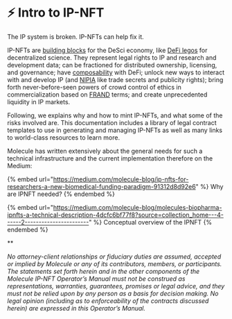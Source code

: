# ⚡ Intro to IP-NFT

The IP system is broken. IP-NFTs can help fix it.

IP-NFTs are [building blocks](https://molecule.to/blog/ip-nfts-for-researchers-a-new-biomedical-funding-paradigm) for the DeSci economy, like [DeFi legos](https://www.defipulse.com/blog/what-is-defi) for decentralized science. They represent legal rights to IP and research and development data; can be fractioned for distributed ownership, licensing, and governance; have [composability](https://blog.aragon.org/what-is-composability/) with DeFi; unlock new ways to interact with and develop IP (and [NIPIA](https://www.aaup.org/sites/default/files/files/IntangibleAssets.pdf) like trade secrets and publicity rights); bring forth never-before-seen powers of crowd control of ethics in commercialization based on [FRAND](https://en.wikipedia.org/wiki/Reasonable\_and\_non-discriminatory\_licensing) terms; and create unprecedented liquidity in IP markets.&#x20;

Following, we explains why and how to mint IP-NFTs, and what some of the risks involved are. This documentation includes a library of legal contract templates to use in generating and managing IP-NFTs as well as many links to world-class resources to learn more.

Molecule has written extensively about the general needs for such a technical infrastructure and the current implementation therefore on the Medium:&#x20;

{% embed url="https://medium.com/molecule-blog/ip-nfts-for-researchers-a-new-biomedical-funding-paradigm-91312d8d92e6" %}
Why are IPNFT needed?
{% endembed %}

{% embed url="https://medium.com/molecule-blog/molecules-biopharma-ipnfts-a-technical-description-4dcfc6bf77f8?source=collection_home---4------2-----------------------" %}
Conceptual overview of the IPNFT
{% endembed %}

\*\*

_No attorney-client relationships or fiduciary duties are assumed, accepted or implied by Molecule or any of its contributors, members, or participants. The statements set forth herein and in the other components of the Molecule IP-NFT Operator’s Manual must not be construed as representations, warranties, guarantees, promises or legal advice, and they must not be relied upon by any person as a basis for decision making. No legal opinion (including as to enforceability of the contracts discussed herein) are expressed in this Operator’s Manual._
